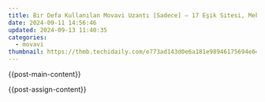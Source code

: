 ```yaml
---
title: Bir Defa Kullanılan Movavi Uzantı [Sadece] – 17 Eşik Sitesi, Mekanet Konverteri Ücretsiz
date: 2024-09-11 14:56:46
updated: 2024-09-13 11:40:35
categories:
  - movavi
thumbnail: https://thmb.techidaily.com/e773ad143d0e6a181e98946175694e64ba11aabb2b269c227b4f6fa4a346892f.jpg
---
```


{{post-main-content}}

<ins class="adsbygoogle"
     style="display:block"
     data-ad-format="autorelaxed"
     data-ad-client="ca-pub-7571918770474297"
     data-ad-slot="1223367746"></ins>

{{post-assign-content}}

<ins class="adsbygoogle"
     style="display:block"
     data-ad-client="ca-pub-7571918770474297"
     data-ad-slot="8358498916"
     data-ad-format="auto"
     data-full-width-responsive="true"></ins>
